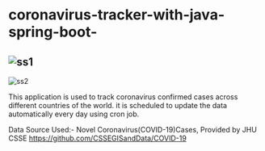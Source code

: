 # coronavirus-tracker-with-java-spring-boot-
![ss1](https://user-images.githubusercontent.com/46165186/157597670-79b68105-941d-45e0-b948-3b0ad4d668a5.png)
----------------------------------------------------------------------------------------------------------------------
![ss2](https://user-images.githubusercontent.com/46165186/157597681-15e756f8-ddfc-48f9-ae16-87b7ea8ba323.png)

This application is used to track coronavirus confirmed cases across different countries of the world. it is scheduled to update the data automatically every day using cron job.

Data Source Used:- Novel Coronavirus(COVID-19)Cases, Provided by JHU CSSE
https://github.com/CSSEGISandData/COVID-19
